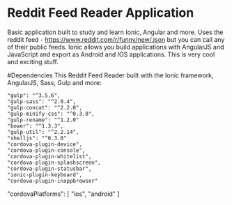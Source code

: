 # Reddit Feed Reader Application
Basic application built to study and learn Ionic, Angular and more.
Uses the reddit feed - https://www.reddit.com/r/funny/new/.json but you can call any of their public feeds.
Ionic allows you build applications with AngularJS and JavaScript and export as Android and IOS applications. This is very cool and exciting stuff.


#Dependencies
This Reddit Feed Reader built with the Ionic framework, AngularJS, Sass, Gulp and more:
 
    "gulp": "^3.5.6",
    "gulp-sass": "^2.0.4",
    "gulp-concat": "^2.2.0",
    "gulp-minify-css": "^0.3.0",
    "gulp-rename": "^1.2.0"
    "bower": "^1.3.3",
    "gulp-util": "^2.2.14",
    "shelljs": "^0.3.0"
    "cordova-plugin-device",
    "cordova-plugin-console",
    "cordova-plugin-whitelist",
    "cordova-plugin-splashscreen",
    "cordova-plugin-statusbar",
    "ionic-plugin-keyboard",
    "cordova-plugin-inappbrowser"
  "cordovaPlatforms": [
    "ios",
    "android"
  ]
